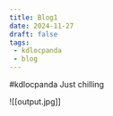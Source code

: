 ```yaml
---
title: Blog1
date: 2024-11-27
draft: false
tags:
 - kdlocpanda
 - blog
---
```


#kdlocpanda Just chilling

![[output.jpg]]